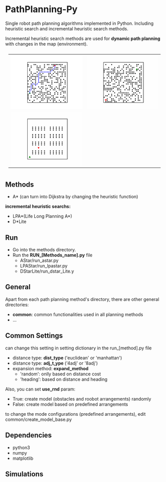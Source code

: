 # PathPlanning-Py

Single robot path planning algorithms implemented in Python. Including heuristic search and incremental heuristic search methods.

Incremental heuristic search methods are used for **dynamic path planning** with changes in the map (environment).

<table style="padding:10px">
  <tr>
    <td><img src="./DStarLite/results/sim-2.png" alt="1"></td>
    <td><img src="./DStarLite/results/sim-4.gif" alt="2"></td>
  </tr>
  <tr>
    <td><img src="./DStarLite/results/sim-5-dy.gif" alt="2"></td>
  </tr>
</table>

## Methods

- A* (can turn into Dijkstra by changing the heuristic function)

**incremental heuristic searchs:**

- LPA*(Life Long Planning A*)
- D*Lite

## Run

- Go into the methods directory.
- Run the **RUN_[Methods_name].py** file
  - AStar/run_astar.py
  - LPAStar/run_lpastar.py
  - DStarLite/run_dstar_Lite.y

## General

Apart from each path planning method's directory, there are other general directories:

- **common**: common functionalities used in all planning methods
- ...

## Common Settings

can change this setting in setting dictionary in the run_[method].py file

- distance type: **dist_type** ('euclidean' or 'manhattan')
- distance type: **adj_t_ype** ('4adj' or '8adj')
- expansion method: **expand_method**
  - 'random': onlly based on distance cost
  - 'heading': based on distance and heading

Also, you can set **use_rnd** param:

- True: create model (obstacles and roobot arrangements) randomly
- False: create model based on predefined arrangements

to change the mode configurations (predefined arrangements), edit common/create_model_base.py

## Dependencies

- python3
- numpy
- matplotlib

## Simulations
